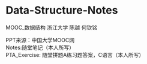 # Data-Structure-Notes
MOOC_数据结构 浙江大学 陈越 何钦铭
  
PPT来源：中国大学MOOC网  
Notes:随堂笔记（本人所写）  
PTA_Exercise: 随堂拼题A练习题答案，C语言（本人所写）  
